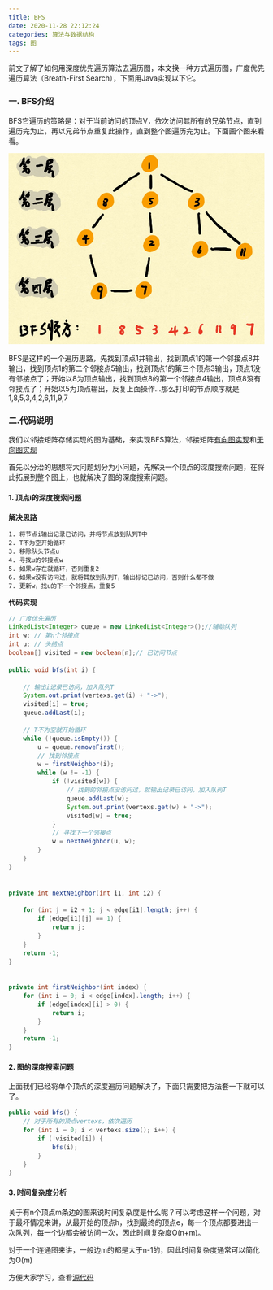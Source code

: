 ```yaml
---
title: BFS
date: 2020-11-28 22:12:24
categories: 算法与数据结构
tags: 图
---
```


前文了解了如何用深度优先遍历算法去遍历图，本文换一种方式遍历图，广度优先遍历算法（Breath-First Search），下面用Java实现以下它。

### 一. BFS介绍

BFS它遍历的策略是：对于当前访问的顶点V，依次访问其所有的兄弟节点，直到遍历完为止，再以兄弟节点重复此操作，直到整个图遍历完为止。下面画个图来看看。

![title](https://raw.githubusercontent.com/Demo233/images/main/gitnote/2020/11/28/1606573744520-1606573771391.jpg)

BFS是这样的一个遍历思路，先找到顶点1并输出，找到顶点1的第一个邻接点8并输出，找到顶点1的第二个邻接点5输出，找到顶点1的第三个顶点3输出，顶点1没有邻接点了；开始以8为顶点输出，找到顶点8的第一个邻接点4输出，顶点8没有邻接点了；开始以5为顶点输出，反复上面操作...那么打印的节点顺序就是1,8,5,3,4,2,6,11,9,7

### 二.代码说明

我们以邻接矩阵存储实现的图为基础，来实现BFS算法，邻接矩阵[有向图实现](http://yihao.ml/2020/11/22/2020%E5%B9%B411%E6%9C%8822%E6%97%A514:11:18_%E9%82%BB%E6%8E%A5%E7%9F%A9%E9%98%B5%E6%9C%89%E5%90%91%E5%9B%BE/)和[无向图实现](http://yihao.ml/2020/11/21/2020%E5%B9%B411%E6%9C%8821%E6%97%A522:45:32_%E9%82%BB%E6%8E%A5%E7%9F%A9%E9%98%B5%E6%97%A0%E5%90%91%E5%9B%BE/)

首先以分治的思想将大问题划分为小问题，先解决一个顶点的深度搜索问题，在将此拓展到整个图上，也就解决了图的深度搜索问题。

#### 1. 顶点i的深度搜索问题

**解决思路**

```
1. 将节点i输出记录已访问，并将节点放到队列T中
2. T不为空开始循环
3. 移除队头节点u
4. 寻找u的邻接点w
5. 如果w存在就循环，否则重复2
6. 如果w没有访问过，就将其放到队列T，输出标记已访问，否则什么都不做
7. 更新w，找u的下一个邻接点，重复5
```

**代码实现**

```java
// 广度优先遍历
LinkedList<Integer> queue = new LinkedList<Integer>();//辅助队列
int w; // 第n个邻接点
int u; // 头结点
boolean[] visited = new boolean[n];// 已访问节点

public void bfs(int i) {

    // 输出i记录已访问，加入队列T
    System.out.print(vertexs.get(i) + "->");
    visited[i] = true;
    queue.addLast(i);

    // T不为空就开始循环
    while (!queue.isEmpty()) {
        u = queue.removeFirst();
        // 找到邻接点
        w = firstNeighbor(i);
        while (w != -1) {
            if (!visited[w]) {
                // 找到的邻接点没访问过，就输出记录已访问，加入队列T
                queue.addLast(w);
                System.out.print(vertexs.get(w) + "->");
                visited[w] = true;
            }
            // 寻找下一个邻接点
            w = nextNeighbor(u, w);
        }
    }
}


private int nextNeighbor(int i1, int i2) {

    for (int j = i2 + 1; j < edge[i1].length; j++) {
        if (edge[i1][j] == 1) {
            return j;
        }
    }
    return -1;
}


private int firstNeighbor(int index) {
    for (int i = 0; i < edge[index].length; i++) {
        if (edge[index][i] > 0) {
            return i;
        }
    }
    return -1;
}

```

#### 2. 图的深度搜索问题

上面我们已经将单个顶点的深度遍历问题解决了，下面只需要把方法套一下就可以了。

```java
public void bfs() {
    // 对于所有的顶点vertexs，依次遍历
    for (int i = 0; i < vertexs.size(); i++) {
        if (!visited[i]) {
            bfs(i);
        }
    }
}
```

#### 3. 时间复杂度分析

关于有n个顶点m条边的图来说时间复杂度是什么呢？可以考虑这样一个问题，对于最坏情况来讲，从最开始的顶点h，找到最终的顶点e，每一个顶点都要进出一次队列，每一个边都会被访问一次，因此时间复杂度O(n+m)。

对于一个连通图来讲，一般边m的都是大于n-1的，因此时间复杂度通常可以简化为O(m)


方便大家学习，查看[源代码](https://github.com/Demo233/algorithm/blob/master/src/main/java/com/paic/graph/MatrixUDG.java)

